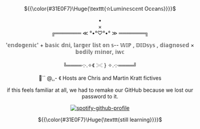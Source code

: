 
<p align="center"> ${{\color{#31E0F7}\Huge{\texttt{✫Lum𝕚n𝕖𝕤c𝕖nt Oc𝕖an𝕤}}}}$ </p>

<div align="center">
 
<div align="center">
•
<div align="center">
×
<div align="center">
╔═══════ ≪ °•°♡°•° ≫ ═══════╗


'𝕖𝕟𝕕𝕠𝕘𝕖𝕟𝕚𝕔' + 𝕓𝕒𝕤𝕚𝕔 𝕕𝕟𝕚, 𝕝𝕒𝕣𝕘𝕖𝕣 𝕝𝕚𝕤𝕥 𝕠𝕟 𝕤-- 𝕎𝕀ℙ  , 𝔻𝕀𝔻𝕤𝕪𝕤 , 𝕕𝕚𝕒𝕘𝕟𝕠𝕤𝕖𝕕 × 𝕓𝕠𝕕𝕚𝕝𝕪 𝕞𝕚𝕟𝕠𝕣, 𝕚𝕨𝕔
 

 ╚════·:·.✧《 𓏵 } ✧.·:·════╝

 🐾`` @,,- 《 Hosts are Chris and Martin Kratt fictives

if this feels familiar at all, we had to remake our GitHub because we lost our password to it.

</div>

<div align="center">
 




  

[^1]:[(https://open.spotify.com/user/31t6iahnmjtxuosnnwfe3dhwkcsa?si=4JTg4ga7QimpMi56UOJsiA)]

<div align="center">

[![spotify-github-profile](https://spotify-github-profile.kittinanx.com/api/view?uid=31t6iahnmjtxuosnnwfe3dhwkcsa&cover_image=true&theme=default&show_offline=false&background_color=121212&interchange=false&bar_color=00ffff)](https://github.com/kittinan/spotify-github-profile)

 <p align="center"> ${{\color{#31E0F7}\Huge{\texttt{still learning}}}}$ </p>
